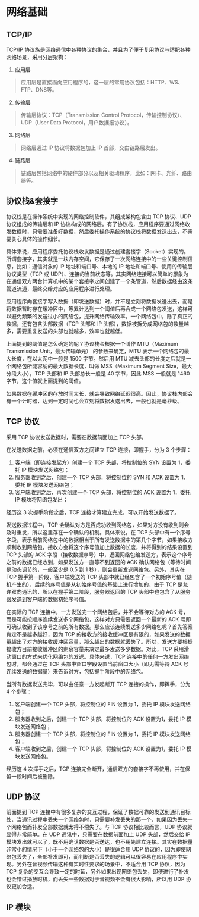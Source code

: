 # 网络基础

## TCP/IP

TCP/IP 协议族是网络通信中各种协议的集合，并且为了便于复用协议与适配各种网络场景，采用分层架构：

1. 应用层

> 应用层是直接面向应用程序的，这一层的常用协议包括：HTTP、WS、FTP、DNS等。

2. 传输层

> 传输层协议：TCP（Transmission Control Protocol，传输控制协议）、UDP（User Data Protocol，用户数据报协议）。

3. 网络层

> 网络层通过 IP 协议将数据包加上 IP 首部，交由链路层发出。

4. 链路层

> 链路层包括网络中的硬件部分以及相关驱动程序，比如：网卡、光纤、路由器等。

<ImageBox src="/frontend-notes/images/tcp-ip.jpg" title="TCP/IP 分层架构" />

<ImageBox src="/frontend-notes/images/tcp-ip-layer.jpg" title="TCP/IP 分层封装" />

## 协议栈&套接字

协议栈是在操作系统中实现的网络控制软件，其组成架构包含由 TCP 协议、UDP 协议组成的传输层和 IP 协议构成的网络层。有了协议栈，应用程序要通过网络收发数据时，只需要准备好数据，然后委托操作系统的协议栈将数据发送出去，不需要关心具体的操作细节。

具体来说，应用程序委托协议栈收发数据是通过创建套接字（Socket）实现的。所谓套接字，其实就是一块内存空间，它保存了一次网络连接中的一些关键控制信息，比如：通信对象的 IP 地址和端口号、本地的 IP 地址和端口号、使用的传输层协议类型（TCP 或 UDP）、连接的当前状态等。其实网络连接可以简单的想象为在通信双方两台计算机中的某个套接字之间创建了一个条管道，然后数据经由这条管道流通，最终交给对应的应用程序进行处理。

<ImageBox src="/frontend-notes/images/socket.jpg" title="委托协议栈" />

应用程序向套接字写入数据（即发送数据）时，并不是立刻将数据发送出去，而是将数据暂时存在缓冲区中，等累计达到一个阈值后再合成一个网络包发送，这样可以避免频繁的发送过小的网络包，提升网络传输效率。一个网络包中，除了真正的数据，还有包含头部数据（TCP 头部和 IP 头部），数据被拆分成网络包的数量越多，需要重复发送的头部也就越多，效率也就越低。

上面提到的阈值是怎么确定的呢？协议栈会根据一个叫作 MTU（Maximum Transmission Unit，最大传输单元） 的参数来确定，MTU 表示一个网络包的最大长度，在以太网中一般是 1500 字节。然后用 MTU 减去头部的长度之后就是一个网络包所能容纳的最大数据长度，叫做 MSS（Maximum Segment Size，最大分段大小），TCP 头部和 IP 头部总长一般是 40 字节，因此 MSS 一般就是 1460 字节，这个值就上面提到的阈值。

<ImageBox src="/frontend-notes/images/mtu-mss.jpg" title="MTU 与 MSS" />

如果数据在缓冲区的存放时间太长，就会导致网络延迟很高。因此，协议栈内部会有一个计时器，达到一定时间也会立刻将数据发送出去，一般也就是毫秒级。

## TCP 协议

采用 TCP 协议发送数据时，需要在数据前面加上 TCP 头部。

<ImageBox src="/frontend-notes/images/tcp-head.jpg" title="TCP 头部格式" />

在发送数据之前，必须在通信双方之间建立 TCP 连接，即握手，分为 3 个步骤：

1. 客户端（即连接发起方）创建一个 TCP 头部，将控制位的 SYN 设置为 1，委托 IP 模块发送网络包；
2. 服务器收到之后，创建一个 TCP 头部，将控制位的 SYN 和 ACK 设置为 1，委托 IP 模块发送网络包；
3. 客户端收到之后，再次创建一个 TCP 头部，将控制位的 ACK 设置为 1，委托 IP 模块将网络包发出；

经历这 3 次握手阶段之后，TCP 连接才算建立完成，可以开始发送数据了。

发送数据过程中，TCP 会确认对方是否成功收到网络包，如果对方没有收到则会及时重发，所以这里存在一个确认的机制。具体来说，在 TCP 头部中有一个序号字段，表示当前网络包中的数据相当于所有发送数据中的第几个字节，如果接收方顺利收到网络包，接收方会将这个序号值加上数据的长度，并将得到的结果设置到 TCP 头部的 ACK 字段（接收数据序号）中，返回网络包给发送方，表示这个序号之前的数据已经收到，如果发送方一直等不到返回的 ACK 确认网络包（等待时间是动态调节的，一般至少是 0.5 到 1 秒），则会重新发送网络包。另外，其实在 TCP 握手第一阶段，客户端发送的 TCP 头部中就已经包含了一个初始序号值（随机产生的），后续的序号值是从初始序号值的基础上进行增加的，由于 TCP 是允许双向通讯的，所以在握手第二阶段，服务器返回的 TCP 头部中也包含了从服务器发送到客户端的数据初始序号值。

<ImageBox src="/frontend-notes/images/tcp-ack.jpg" title="序号和 ACK 号交互" />

在实际的 TCP 连接中，一方发送完一个网络包后，并不会等待对方的 ACK 号，而是可能按顺序连续发送多个网络包，这样对方只需要返回一个最新的 ACK 号即可确认收到了该序号之前的所有数据。那么应该连续发送多少网络包呢？首先答案肯定不是越多越好，因为 TCP 的接收方的接收缓冲区是有限的，如果发送的数据量超出了对方的接收缓冲区容量，那么超出的数据就丢失了。所以，发送方要根据接收方目前接收缓冲区的剩余容量来决定最多发送多少数据。对此，TCP 采用滑动窗口的方式来优化网络包的发送。具体来说，TCP 连接中的任何一方发出网络包时，都会通过在 TCP 头部中窗口字段设置当前窗口大小（即无需等待 ACK 号连续发送的数据量）来告诉对方，包括握手阶段中的网络包。

<ImageBox src="/frontend-notes/images/tcp-slide-window.jpg" title="滑动窗口" />

当所有数据发送完毕，可以由任意一方发起断开 TCP 连接的操作，即挥手，分为 4 个步骤：

1. 客户端创建一个 TCP 头部，将控制位的 FIN 设置为 1，委托 IP 模块发送网络包；
2. 服务器收到之后，创建一个 TCP 头部，将控制位的 ACK 设置为1，委托 IP 模块发送网络包；
3. 服务器创建一个 TCP 头部，将控制位的 FIN 设置为 1，委托 IP 模块发送网络包；
4. 客户端收到之后，创建一个 TCP 头部，将控制位的 ACK 设置为1，委托 IP 模块发送网络包。

经历这 4 次挥手之后，TCP 连接完全断开，通信双方的套接字不再使用，并在保留一段时间后被删除。

<ImageBox src="/frontend-notes/images/tcp-close.jpg" title="TCP 断开连接" />

## UDP 协议

前面提到 TCP 连接中有很多复杂的交互过程，保证了数据可靠的发送到通讯目标处，当通讯过程中丢失一个网络包时，只需要补发丢失的那一个，如果因为丢失一个网络包而补发全部数据就太得不偿失了。与 TCP 协议相比较而言，UDP 协议就显得非常简单。在 UDP 通讯中，只需要在数据前面加上 UDP 头部，然后交给 IP 模块发出就可以了，既不用确认数据是否送达，也不用先建立连接。其实在数据量非常小的情况下（小于一个网络包的大小）是很适合用 UDP 协议的，因为即使网络包丢失了，全部补发即可，而判断是否丢失的逻辑可以很容易在应用程序中实现。另外在音视频传输这种有实时性要求的场景中，不适合用 TCP 协议，因为 TCP 复杂的交互会导致一定的时延，另外如果出现网络包丢失，即便进行了补发也会错过播放时机，而丢失一些数据对于音视频不会有很大影响，所以用 UDP 协议更加合适。

<ImageBox src="/frontend-notes/images/udp-head.jpg" title="UDP 头部格式" />

## IP 模块
